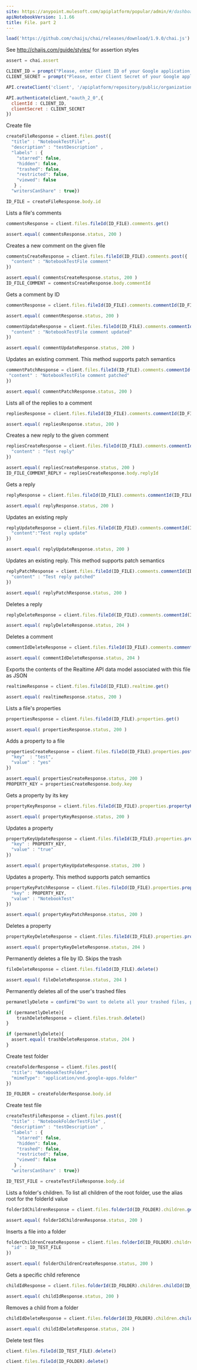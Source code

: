 ```yaml
---
site: https://anypoint.mulesoft.com/apiplatform/popular/admin/#/dashboard/apis/12164/versions/12574/portal/pages/13395/edit
apiNotebookVersion: 1.1.66
title: File. part 2
---
```


```javascript
load('https://github.com/chaijs/chai/releases/download/1.9.0/chai.js')
```

See http://chaijs.com/guide/styles/ for assertion styles

```javascript
assert = chai.assert
```

```javascript
CLIENT_ID = prompt("Please, enter Client ID of your Google application.")
CLIENT_SECRET = prompt("Please, enter Client Secret of your Google application.")
```

```javascript
API.createClient('client', '/apiplatform/repository/public/organizations/30/apis/12164/versions/12574/definition');
```

```javascript
API.authenticate(client,"oauth_2_0",{
  clientId : CLIENT_ID,
  clientSecret : CLIENT_SECRET
})
```

Create file

```javascript
createFileResponse = client.files.post({
  "title" : "NotebookTestFile" ,
  "description" : "testDescription" ,
  "labels" : {
    "starred": false,
    "hidden": false,
    "trashed": false,
    "restricted": false,
    "viewed": false
   } ,
  "writersCanShare" : true})
```

```javascript
ID_FILE = createFileResponse.body.id
```


Lists a file's comments

```javascript
commentsResponse = client.files.fileId(ID_FILE).comments.get()
```

```javascript
assert.equal( commentsResponse.status, 200 )
```

Creates a new comment on the given file

```javascript
commentsCreateResponse = client.files.fileId(ID_FILE).comments.post({
  "content" : "NotebookTestFile comment" 
})
```

```javascript
assert.equal( commentsCreateResponse.status, 200 )
ID_FILE_COMMENT = commentsCreateResponse.body.commentId
```

Gets a comment by ID

```javascript
commentResponse = client.files.fileId(ID_FILE).comments.commentId(ID_FILE_COMMENT).get()
```

```javascript
assert.equal( commentResponse.status, 200 )
```

```javascript
commentUpdateResponse = client.files.fileId(ID_FILE).comments.commentId(ID_FILE_COMMENT).put({
  "content" : "NotebookTestFile comment updated" 
})
```

```javascript
assert.equal( commentUpdateResponse.status, 200 )
```

Updates an existing comment. This method supports patch semantics

```javascript
commentPatchResponse = client.files.fileId(ID_FILE).comments.commentId(ID_FILE_COMMENT).patch({
 "content" : "NotebookTestFile comment patched" 
})
```

```javascript
assert.equal( commentPatchResponse.status, 200 )
```

Lists all of the replies to a comment

```javascript
repliesResponse = client.files.fileId(ID_FILE).comments.commentId(ID_FILE_COMMENT).replies.get()
```

```javascript
assert.equal( repliesResponse.status, 200 )
```

Creates a new reply to the given comment

```javascript
repliesCreateResponse = client.files.fileId(ID_FILE).comments.commentId(ID_FILE_COMMENT).replies.post({
  "content" : "Test reply" 
})
```

```javascript
assert.equal( repliesCreateResponse.status, 200 )
ID_FILE_COMMENT_REPLY = repliesCreateResponse.body.replyId
```

Gets a reply

```javascript
replyResponse = client.files.fileId(ID_FILE).comments.commentId(ID_FILE_COMMENT).replies.replyId(ID_FILE_COMMENT_REPLY).get()
```

```javascript
assert.equal( replyResponse.status, 200 )
```

Updates an existing reply

```javascript
replyUpdateResponse = client.files.fileId(ID_FILE).comments.commentId(ID_FILE_COMMENT).replies.replyId(ID_FILE_COMMENT_REPLY).put({
  "content":"Test reply update"
})
```

```javascript
assert.equal( replyUpdateResponse.status, 200 )
```

Updates an existing reply. This method supports patch semantics

```javascript
replyPatchResponse = client.files.fileId(ID_FILE).comments.commentId(ID_FILE_COMMENT).replies.replyId(ID_FILE_COMMENT_REPLY).patch({
  "content" : "Test reply patched" 
})
```

```javascript
assert.equal( replyPatchResponse.status, 200 )
```

Deletes a reply

```javascript
replyDeleteResponse = client.files.fileId(ID_FILE).comments.commentId(ID_FILE_COMMENT).replies.replyId(ID_FILE_COMMENT_REPLY).delete()
```

```javascript
assert.equal( replyDeleteResponse.status, 204 )
```

Deletes a comment

```javascript
commentIdDeleteResponse = client.files.fileId(ID_FILE).comments.commentId(ID_FILE_COMMENT).delete()
```

```javascript
assert.equal( commentIdDeleteResponse.status, 204 )
```

Exports the contents of the Realtime API data model associated with this file as JSON

```javascript
realtimeResponse = client.files.fileId(ID_FILE).realtime.get()
```

```javascript
assert.equal( realtimeResponse.status, 200 )
```

Lists a file's properties

```javascript
propertiesResponse = client.files.fileId(ID_FILE).properties.get()
```

```javascript
assert.equal( propertiesResponse.status, 200 )
```

Adds a property to a file

```javascript
propertiesCreateResponse = client.files.fileId(ID_FILE).properties.post({
  "key"  : "test",
  "value" : "yes"
})
```

```javascript
assert.equal( propertiesCreateResponse.status, 200 )
PROPERTY_KEY = propertiesCreateResponse.body.key
```

Gets a property by its key

```javascript
propertyKeyResponse = client.files.fileId(ID_FILE).properties.propertyKey(PROPERTY_KEY).get()
```

```javascript
assert.equal( propertyKeyResponse.status, 200 )
```

Updates a property

```javascript
propertyKeyUpdateResponse = client.files.fileId(ID_FILE).properties.propertyKey(PROPERTY_KEY).put({
  "key" : PROPERTY_KEY,
  "value" : "true"
})
```

```javascript
assert.equal( propertyKeyUpdateResponse.status, 200 )
```

Updates a property. This method supports patch semantics

```javascript
propertyKeyPatchResponse = client.files.fileId(ID_FILE).properties.propertyKey(PROPERTY_KEY).patch({
  "key" : PROPERTY_KEY,
  "value" : "NotebookTest"
})
```

```javascript
assert.equal( propertyKeyPatchResponse.status, 200 )
```

Deletes a property

```javascript
propertyKeyDeleteResponse = client.files.fileId(ID_FILE).properties.propertyKey(PROPERTY_KEY).delete()
```

```javascript
assert.equal( propertyKeyDeleteResponse.status, 204 )
```

Permanently deletes a file by ID. Skips the trash

```javascript
fileDeleteResponse = client.files.fileId(ID_FILE).delete()
```

```javascript
assert.equal( fileDeleteResponse.status, 204 )
```

Permanently deletes all of the user's trashed files

```javascript
permanetlyDelete = confirm("Do want to delete all your trashed files, permanently?")
```

```javascript
if (permanetlyDelete){
	trashDeleteResponse = client.files.trash.delete()
}
```

```javascript
if (permanetlyDelete){
  assert.equal( trashDeleteResponse.status, 204 )
}  
```

Create test folder

```javascript
createFolderResponse = client.files.post({
  "title": "NotebookTestFolder",
  "mimeType": "application/vnd.google-apps.folder"
})
```

```javascript
ID_FOLDER = createFolderResponse.body.id
```

Create test file

```javascript
createTestFileResponse = client.files.post({
  "title" : "NotebookFolderTestFile" ,
  "description" : "testDescription" ,
  "labels" : {
    "starred": false,
    "hidden": false,
    "trashed": false,
    "restricted": false,
    "viewed": false
   } ,
  "writersCanShare" : true})
```

```javascript
ID_TEST_FILE = createTestFileResponse.body.id
```

Lists a folder's children. To list all children of the root folder, use the alias root for the folderId value

```javascript
folderIdChildrenResponse = client.files.folderId(ID_FOLDER).children.get()
```

```javascript
assert.equal( folderIdChildrenResponse.status, 200 )
```

Inserts a file into a folder

```javascript
folderChildrenCreateResponse = client.files.folderId(ID_FOLDER).children.post({
  "id" : ID_TEST_FILE
})
```

```javascript
assert.equal( folderChildrenCreateResponse.status, 200 )
```

Gets a specific child reference

```javascript
childIdResponse = client.files.folderId(ID_FOLDER).children.childId(ID_TEST_FILE).get()
```

```javascript
assert.equal( childIdResponse.status, 200 )
```

Removes a child from a folder

```javascript
childIdDeleteResponse = client.files.folderId(ID_FOLDER).children.childId(ID_TEST_FILE).delete()
```

```javascript
assert.equal( childIdDeleteResponse.status, 204 )
```

Delete test files

```javascript
client.files.fileId(ID_TEST_FILE).delete()
```

```javascript
client.files.fileId(ID_FOLDER).delete()
```
